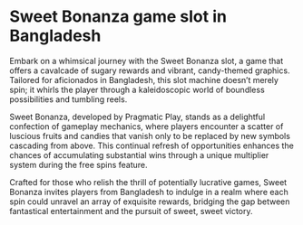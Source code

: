 # Sweet Bonanza game slot in Bangladesh
Embark on a whimsical journey with the Sweet Bonanza slot, a game that offers a cavalcade of sugary rewards and vibrant, candy-themed graphics. Tailored for aficionados in Bangladesh, this slot machine doesn’t merely spin; it whirls the player through a kaleidoscopic world of boundless possibilities and tumbling reels.

Sweet Bonanza, developed by Pragmatic Play, stands as a delightful confection of gameplay mechanics, where players encounter a scatter of luscious fruits and candies that vanish only to be replaced by new symbols cascading from above. This continual refresh of opportunities enhances the chances of accumulating substantial wins through a unique multiplier system during the free spins feature.

Crafted for those who relish the thrill of potentially lucrative games, Sweet Bonanza invites players from Bangladesh to indulge in a realm where each spin could unravel an array of exquisite rewards, bridging the gap between fantastical entertainment and the pursuit of sweet, sweet victory.
